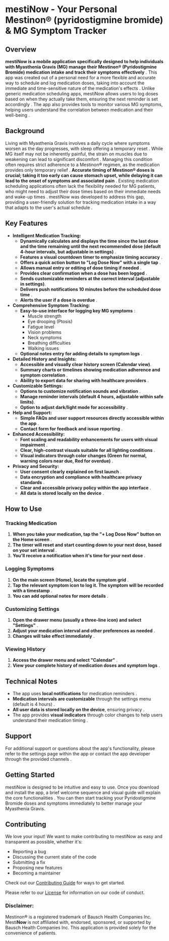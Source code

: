 # mesti**Now** - Your Personal Mestinon® (pyridostigmine bromide) & MG Symptom Tracker

## Overview

**mestiNow is a mobile application specifically designed to help individuals with Myasthenia Gravis (MG) manage their Mestinon® (Pyridostigmine Bromide) medication intake and track their symptoms effectively** . This app was created out of a personal need for a more flexible and accurate way to schedule and log medication doses, taking into account the immediate and time-sensitive nature of the medication's effects . Unlike generic medication scheduling apps, mestiNow allows users to log doses based on when they actually take them, ensuring the next reminder is set accordingly . The app also provides tools to monitor various MG symptoms, helping users understand the correlation between medication and their well-being .

## Background

Living with Myasthenia Gravis involves a daily cycle where symptoms worsen as the day progresses, with sleep offering a temporary reset . While MG itself may not be inherently painful, the strain on muscles due to weakening can lead to significant discomfort . Managing this condition often requires strict adherence to a Mestinon® regimen, as the medication provides only temporary relief . **Accurate timing of Mestinon® doses is crucial; taking it too early can cause stomach upset, while delaying it can lead to the onset of symptoms and associated pain** . Existing medication scheduling applications often lack the flexibility needed for MG patients, who might need to adjust their dose times based on their immediate needs and wake-up times . mestiNow was developed to address this gap, providing a user-friendly solution for tracking medication intake in a way that adapts to the user's actual schedule .

## Key Features

*   **Intelligent Medication Tracking:**
    *   **Dynamically calculates and displays the time since the last dose and the time remaining until the next recommended dose (default 4-hour intervals, but adjustable in settings)** .
    *   **Features a visual countdown timer to emphasize timing accuracy** .
    *   **Offers a quick action button to "Log Dose Now" with a single tap** .
    *   **Allows manual entry or editing of dose timing if needed** .
    *   **Provides clear confirmation when a dose has been logged** .
    *   **Sends customizable reminders at the correct interval (adjustable in settings)**.
    *   **Delivers push notifications 10 minutes before the scheduled dose time** .
    *   **Alerts the user if a dose is overdue** .
*   **Comprehensive Symptom Tracking:**
    *   **Easy-to-use interface for logging key MG symptoms** :
        *   Muscle strength 
        *   Eye drooping (Ptosis) 
        *   Fatigue level 
        *   Vision problems 
        *   Neck symptoms 
        *   Breathing difficulties 
        *   Walking issues 
        <!-- *   Stomach discomfort  -->
    *   **Optional notes entry for adding details to symptom logs** .
*   **Detailed History and Insights:**
    *   **Accessible and visually clear history screen (Calendar view)**.
    *   **Summary charts or timelines showing medication adherence and symptom correlation** .
    *   **Ability to export data for sharing with healthcare providers** .
*   **Customizable Settings:**
    *   **Options to customize notification sounds and vibration** .
    *   **Manage reminder intervals (default 4 hours, adjustable within safe limits)**.
    *   **Option to adjust dark/light mode for accessibility** .
*   **Help and Support:**
    *   **Simple FAQs and user support resources directly accessible within the app** .
    *   **Contact form for feedback and issue reporting** .
*   **Enhanced Accessibility:**
    *   **Font scaling and readability enhancements for users with visual impairment** .
    *   **Clear, high-contrast visuals suitable for all lighting conditions** .
    *   **Visual indicators through color changes (Green for normal, warning colors near due, Red for overdue)** .
*   **Privacy and Security:**
    *   **User consent clearly explained on first launch** .
    *   **Data encryption and compliance with healthcare privacy standards** .
    *   **Clear and accessible privacy policy within the app interface** .
    *   **All data is stored locally on the device** .

## How to Use

### Tracking Medication

1.  **When you take your medication, tap the "+ Log Dose Now" button on the Home screen** .
2.  **The timer will reset and start counting down to your next dose, based on your set interval** .
3.  **You'll receive a notification when it's time for your next dose** .

### Logging Symptoms

1.  **On the main screen (Home), locate the symptom grid** .
2.  **Tap the relevant symptom icon to log it. The symptom will be recorded with a timestamp** .
3.  **You can add optional notes for more details** .

### Customizing Settings

1.  **Open the drawer menu (usually a three-line icon) and select "Settings"** .
2.  **Adjust your medication interval and other preferences as needed** .
3.  **Changes will take effect immediately** .

### Viewing History

1.  **Access the drawer menu and select "Calendar"** .
2.  **View your complete history of medication doses and symptom logs** .

## Technical Notes

*   The app uses **local notifications** for medication reminders .
*   **Medication intervals are customizable** through the settings menu (default is 4 hours) .
*   **All user data is stored locally on the device**, ensuring privacy .
*   The app provides **visual indicators** through color changes to help users understand their medication timing .

## Support

For additional support or questions about the app's functionality, please refer to the settings page within the app or contact the app developer through the provided channels .

## Getting Started

mestiNow is designed to be intuitive and easy to use. Once you download and install the app, a brief welcome sequence and visual guide will explain the core functionalities . You can then start tracking your Pyridostigmine Bromide doses and symptoms immediately to better manage your Myasthenia Gravis.

## Contributing

We love your input! We want to make contributing to mestiNow as easy and transparent as possible, whether it's:

- Reporting a bug
- Discussing the current state of the code
- Submitting a fix
- Proposing new features
- Becoming a maintainer

Check out our [Contributing Guide](CONTRIBUTING.md) for ways to get started.

Please refer to our [License](LICENSE) for information on our code of conduct.

### Disclaimer:
Mestinon® is a registered trademark of Bausch Health Companies Inc. Mesti**Now** is not affiliated with, endorsed, sponsored, or supported by Bausch Health Companies Inc. This application is provided solely for the convenience of patients.
